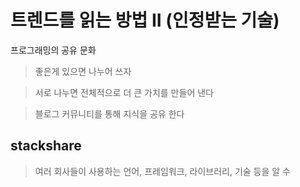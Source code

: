 # 트렌드를 읽는 방법 II (인정받는 기술)

프로그래밍의 공유 문화

>좋은게 있으면 나누어 쓰자

>서로 나누면 전체적으로 더 큰 가치를 만들어 낸다

>블로그 커뮤니티를 통해 지식을 공유 한다

## stackshare

>여러 회사들이 사용하는 언어, 프레임워크, 라이브러리, 기술 등을 알 수 

